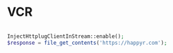 # VCR

```php

InjectHttplugClientInStream::enable();
$response = file_get_contents('https://happyr.com');
        
```
